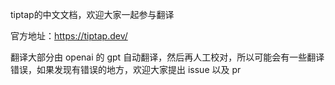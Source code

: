 tiptap的中文文档，欢迎大家一起参与翻译

官方地址：https://tiptap.dev/

翻译大部分由 openai 的 gpt 自动翻译，然后再人工校对，所以可能会有一些翻译错误，如果发现有错误的地方，欢迎大家提出 issue 以及 pr